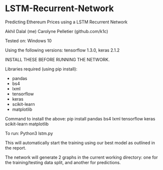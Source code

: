 # LSTM-Recurrent-Network
Predicting Ethereum Prices using a LSTM Recurrent Network


Akhil Dalal (me)
Carolyne Pelletier (github.com/k1c)

Tested on: Windows 10

Using the following versions: tensorflow 1.3.0, keras 2.1.2

INSTALL THESE BEFORE RUNNING THE NETWORK.

Libraries required (using pip install):

- pandas
- bs4
- lxml
- tensorflow
- keras
- scikit-learn
- matplotlib

Command to install the above: pip install pandas bs4 lxml tensorflow keras scikit-learn matplotlib 

To run: Python3 lstm.py

This will automatically start the training using our best model as outlined in the report.

The network will generate 2 graphs in the current working directory: 
one for the training/testing data split, and another for predictions.
